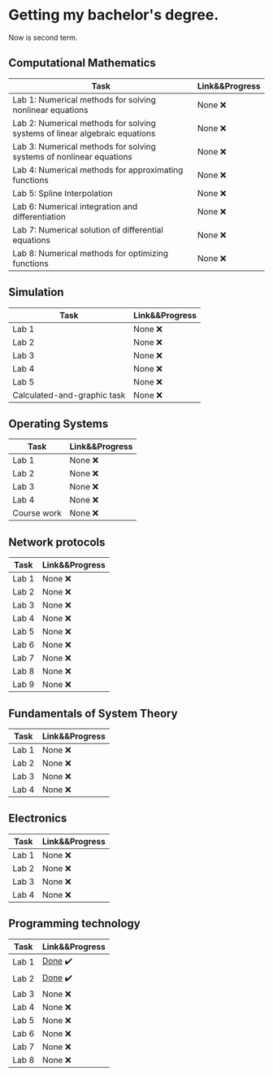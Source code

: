 # Getting my bachelor's degree.
Now is second term.

## Computational Mathematics
Task | Link&&Progress
------------ | -------------
Lab 1: Numerical methods for solving nonlinear equations | None :x:
Lab 2: Numerical methods for solving systems of linear algebraic equations | None :x:
Lab 3: Numerical methods for solving systems of nonlinear equations | None :x:
Lab 4: Numerical methods for approximating functions  | None :x:
Lab 5: Spline Interpolation | None :x:
Lab 6: Numerical integration and differentiation | None :x:
Lab 7: Numerical solution of differential equations  | None :x:
Lab 8: Numerical methods for optimizing functions | None :x:

## Simulation
Task | Link&&Progress
------------ | -------------
Lab 1 | None :x:
Lab 2 | None :x:
Lab 3 | None :x:
Lab 4 | None :x:
Lab 5 | None :x:
Сalculated-and-graphic task  | None :x:

## Operating Systems
Task | Link&&Progress
------------ | -------------
Lab 1 | None :x:
Lab 2 | None :x:
Lab 3 | None :x:
Lab 4 | None :x:
Course work | None :x:

## Network protocols
Task | Link&&Progress
------------ | -------------
Lab 1 | None :x:
Lab 2 | None :x:
Lab 3 | None :x:
Lab 4 | None :x:
Lab 5 | None :x:
Lab 6 | None :x:
Lab 7 | None :x:
Lab 8 | None :x:
Lab 9 | None :x:

## Fundamentals of System Theory
Task | Link&&Progress
------------ | -------------
Lab 1 | None :x:
Lab 2 | None :x:
Lab 3 | None :x:
Lab 4 | None :x:

## Electronics
Task | Link&&Progress
------------ | -------------
Lab 1 | None :x:
Lab 2 | None :x:
Lab 3 | None :x:
Lab 4 | None :x:

## Programming technology
Task | Link&&Progress
------------ | -------------
Lab 1 | [Done](https://github.com/Bylaew/AVT-810/tree/855853a4c08aff29541a97db15a0b6a6a715629c) :heavy_check_mark:
Lab 2 | [Done](https://github.com/Bylaew/AVT-810/tree/cb8a0f98384ae3dbb6a04611dc961de69989b5c3) :heavy_check_mark:
Lab 3 | None :x:
Lab 4 | None :x:
Lab 5 | None :x:
Lab 6 | None :x:
Lab 7 | None :x:
Lab 8 | None :x:
